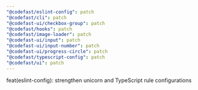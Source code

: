 ```yaml
---
"@codefast/eslint-config": patch
"@codefast/cli": patch
"@codefast-ui/checkbox-group": patch
"@codefast/hooks": patch
"@codefast/image-loader": patch
"@codefast-ui/input": patch
"@codefast-ui/input-number": patch
"@codefast-ui/progress-circle": patch
"@codefast/typescript-config": patch
"@codefast/ui": patch
---
```


feat(eslint-config): strengthen unicorn and TypeScript rule configurations
